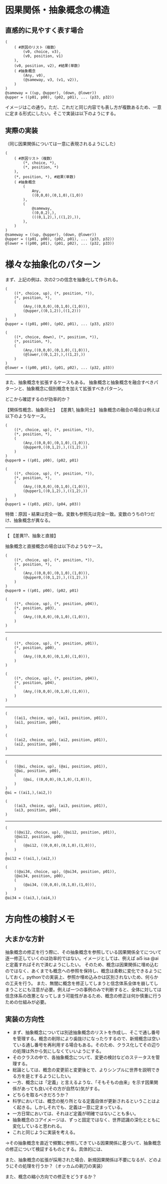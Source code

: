 # 因果関係・抽象概念の構造
## 直感的に見やすく表す場合
```
(
	( #原因のリスト（複数）
		(v0, choice, v3),
		(v0, position, v1)
	),
	(v0, position, v2), #結果(単数)
	( #抽象概念
		(Any, v0),
		(@sameway, v3, (v1, v2)), 
	)
)
@sameway = ((up, @upper), (down, @lower))
@upper = ((p01, p00), (p02, p01), ... (p33, p32))
```
イメージはこの通り。ただ、これだと同じ内容でも表し方が複数あるため、一意に定まる形式にしたい。そこで実装は以下のようにする。

## 実際の実装
（同じ因果関係については一意に表現されるようにした）
```
(
	( #原因リスト（複数）
		(*, choice, *),
		(*, position, *)
	),
	(*, position, *), #結果(単数)
	( #抽象概念
		(
			Any,
			((0,0,0),(0,1,0),(1,0))
		),
		(
			@sameway,
			((0,0,2),),
			(((0,1,2),),((1,2),)),
		), 
	)
)
@sameway = ((up, @upper), (down, @lower))
@upper = ((p01, p00), (p02, p01), ... (p33, p32))
@lower = ((p00, p01), (p01, p02), ... (p32, p33))
```

# 様々な抽象化のパターン
まず、上記の例は、次の2つの信念を抽象化して作られる。
```
(
	((*, choice, up), (*, position, *)),
	(*, position, *),
	(
		(Any,((0,0,0),(0,1,0),(1,0))),
		(@upper,((0,1,2)),((1,2)))
	)
)
@upper = ((p01, p00), (p02, p01), ... (p33, p32))
```
```
(
	((*, choice, down), (*, position, *)),
	(*, position, *),
	(
		(Any,((0,0,0),(0,1,0),(1,0))),
		(@lower,((0,1,2),),((1,2),))
	)
)
@lower = ((p00, p01), (p01, p02), ... (p32, p33))
```


---

また、抽象概念を拡張するケースもある。
抽象概念と抽象概念を融合すべきパターンと、抽象概念に個別概念を加えて拡張すべきパターン。

どこから確認するのが効率的か？

【関係性概念、抽象同士】
【差異1, 抽象同士】
抽象概念の融合の場合は例えば以下のようなケース。
```
(
	((*, choice, up), (*, position, *)),
	(*, position, *),
	(
		(Any,((0,0,0),(0,1,0),(1,0))),
		(@upper0,((0,1,2),),((1,2),))
	)
)
@upper0 = ((p01, p00), (p02, p01)
```
```
(
	((*, choice, up), (*, position, *)),
	(*, position, *),
	(
		(Any,((0,0,0),(0,1,0),(1,0))),
		(@upper1,((0,1,2),),((1,2),))
	)
)
@upper1 = ((p03, p02), (p04, p03))
```
特徴：原因・結果は完全一致。変数も参照先は完全一致。変数のうちの1つだけ、抽象概念が異なる。

---
【
【差異1?、抽象と直接】

抽象概念と直接概念の場合は以下のようなケース。
```
(
	((*, choice, up), (*, position, *)),
	(*, position, *),
	(
		(Any,((0,0,0),(0,1,0),(1,0))),
		(@upper0,((0,1,2),),((1,2),))
	)
)
@upper0 = ((p01, p00), (p02, p01)
```
```
(
	((*, choice, up), (*, position, p04)),
	(*, position, p03),
	(
		(Any,((0,0,0),(0,1,0),(1,0))),
	)
)
```

---
```
(
	((*, choice, up), (*, position, p01)),
	(*, position, p00),
	(
		(Any,((0,0,0),(0,1,0),(1,0))),
	)
)
```
```
(
	((*, choice, up), (*, position, p04)),
	(*, position, p04),
	(
		(Any,((0,0,0),(0,1,0),(1,0))),
	)
)
```
---
```
(
	((ai1, choice, up), (ai1, position, p01)),
	(ai1, position, p00),
)
```
```
(
	((ai2, choice, up), (ai2, position, p01)),
	(ai2, position, p00),
)
```
---
```
(
	((@ai, choice, up), (@ai, position, p01)),
	(@ai, position, p00),
	(
		(@ai, ((0,0,0),(0,1,0),(1,0))),
	)
)
@ai = ((ai1,),(ai2,))
```
```
(
	((ai3, choice, up), (ai3, position, p01)),
	(ai3, position, p00),
)
```
---
```
(
	((@ai12, choice, up), (@ai12, position, p01)),
	(@ai12, position, p00),
	(
		(@ai12, ((0,0,0),(0,1,0),(1,0))),
	)
)
@ai12 = ((ai1,),(ai2,))
```
```
(
	((@ai34, choice, up), (@ai34, position, p01)),
	(@ai34, position, p00),
	(
		(@ai34, ((0,0,0),(0,1,0),(1,0))),
	)
)
@ai34 = ((ai3,),(ai4,))
```

# 方向性の検討メモ
## 大まかな方針
抽象概念の修正を行う際に、その抽象概念を参照している因果関係全てについて逐一修正していくのは効率的ではない。イメージとしては、例えば ai5 isa @ai と定義すればそれで済むようにしたい。
そのため、概念は因果関係に埋め込むのではなく、あくまでも概念への参照を保持し、概念は柔軟に変化できるようにしておく。pythonでの実装上、参照か埋め込みかは区別されないため、何らかの工夫を行う。
また、無闇に概念を修正してしまうと信念体系全体を崩してしまうことにも注意が必要。例えば一つの事例のみで判断すると、全体に対しては信念体系の改悪となってしまう可能性があるため、概念の修正は何か慎重に行うための仕組みが必要。

## 実装の方向性
* まず、抽象概念については別途抽象概念のリストを作成し、そこで通し番号を管理する。概念の削除により歯抜けになったりするので、新規概念は空いている通し番号を再利用する場合もある。そのため、クラス化してその辺りの処理は外から気にしなくていいようにする。
* そのクラスの中で、各抽象概念について、変更の検討などのステータスを管理する。
* 総論としては、概念の変更前と変更後とで、よりシンプルに世界を説明できる方を是とするようにしたい。
* 一方、概念には「定義」と言えるような、「そもそもの由来」を示す因果関係があっても良い(その方が自然な)気がする。
* どちらを取るべきだろうか？
* 科学においては、概念の拠り所となる定義自体が更新されるということはよく起きる。しかしそれでも、定義は一意に定まっている。
* 一方日常においては、それほど定義が明確ではないことも多い。
* 抽象概念のコアイメージは、ずっと固定ではなく、世界認識の深化とともに変化していると思われる。
* これと同じように実装を考える。

→その抽象概念を直近で頻繁に参照してきている因果関係に基づいて、抽象概念の修正について検証するものとする。具体的には、

また、抽象概念の拡張が採用された場合、新規因果関係は不要になるが、どのようにその処理を行うか？（オッカムの剃刀の実装）

また、概念の縮小方向での修正をどうするか？
